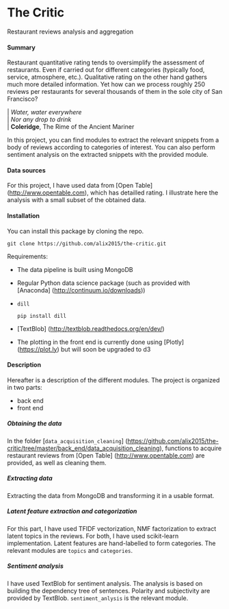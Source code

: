 # The Critic
Restaurant reviews analysis and aggregation

#### Summary
Restaurant quantitative rating tends to oversimplify the assessment of
restaurants. Even if carried out for different categories
(typically food, service, atmosphere, etc.).
Qualitative rating on the other hand gathers much more detailed information.
Yet how can we process roughly 250 reviews per restaurants for several thousands
of them in the sole city of San Francisco?

| *Water, water everywhere*  
| *Nor any drop to drink*  
| **Coleridge**, The Rime of the Ancient Mariner

In this project, you can find modules to extract the relevant
snippets from a body of reviews according to categories of interest.
You can also perform sentiment analysis on the extracted snippets
with the provided module.


#### Data sources
For this project, I have used data from [Open Table] (http://www.opentable.com),
which has detailled rating. I illustrate here the analysis with a small
subset of the obtained data.


#### Installation
You can install this package by cloning the repo.
```
git clone https://github.com/alix2015/the-critic.git
```

Requirements:
* The data pipeline is built using MongoDB
* Regular Python data science package
  (such as provided with [Anaconda] (http://continuum.io/downloads))

* ``dill``
    ```
    pip install dill
    ```
* [TextBlob] (http://textblob.readthedocs.org/en/dev/)

* The plotting in the front end is currently done using
  [Plotly] (https://plot.ly) but will soon be upgraded to d3


#### Description
Hereafter is a description of the different modules.
The project is organized in two parts:
* back end
* front end

##### Obtaining the data
In the folder [``data_acquisition_cleaning``] (https://github.com/alix2015/the-critic/tree/master/back_end/data_acquisition_cleaning),
functions to acquire restaurant reviews from [Open Table] (http://www.opentable.com)
are provided, as well as cleaning them. 

##### Extracting data
Extracting the data from MongoDB and transforming it in a usable format.

##### Latent feature extraction and categorization
For this part, I have used TFIDF vectorization, NMF factorization to extract
latent topics in the reviews. For both, I have used scikit-learn implementation.
Latent features are hand-labelled to form categories.
The relevant modules are ``topics`` and ``categories``.

##### Sentiment analysis
I have used TextBlob for sentiment analysis. The analysis is based
on building the dependency tree of sentences. Polarity and subjectivity
are provided by TextBlob. ``sentiment_anlysis`` is the relevant module.
